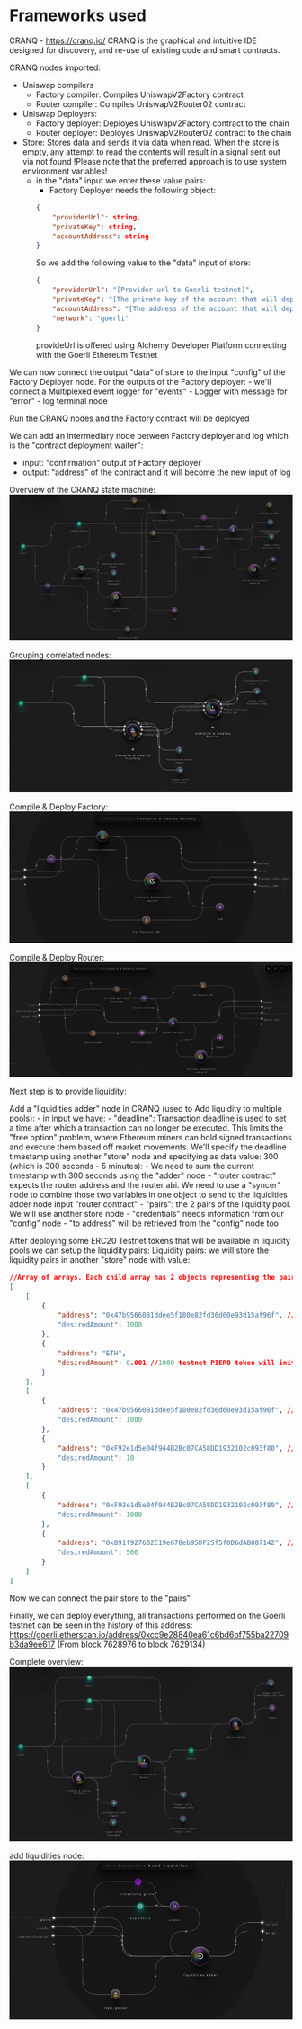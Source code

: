 # Frameworks used
CRANQ - https://cranq.io/
CRANQ is the graphical and intuitive IDE designed for discovery, and re-use of existing code and smart contracts.

CRANQ nodes imported:
- Uniswap compilers
    - Factory compiler: Compiles UniswapV2Factory contract
    - Router compiler: Compiles UniswapV2Router02 contract
- Uniswap Deployers:
    - Factory deployer: Deployes UniswapV2Factory contract to the chain
    - Router deployer: Deployes UniswapV2Router02 contract to the chain
- Store: Stores data and sends it via data when read. When the store is empty, any attempt to read the contents will result in a signal sent out via not found
    !Please note that the preferred approach is to use system environment variables!
    - in the "data" input we enter these value pairs:
        - Factory Deployer needs the following object:
        ``` json
        {
            "providerUrl": string,
            "privateKey": string,
            "accountAddress": string
        }
        ```
        So we add the following value to the "data" input of store:
        ``` json
        {
            "providerUrl": "[Provider url to Goerli testnet]",
            "privateKey": "[The private key of the account that will deploy]",
            "accountAddress": "[The address of the account that will deploy]",
            "network": "goerli"
        }
        ```
        provideUrl is offered using Alchemy Developer Platform connecting with the Goerli Ethereum Testnet

We can now connect the output "data" of store to the input "config" of the Factory Deployer node.
For the outputs of the Factory deployer:
    - we'll connect a Multiplexed event logger for "events"
    - Logger with message for "error"
    - log terminal node

Run the CRANQ nodes and the Factory contract will be deployed

We can add an intermediary node between Factory deployer and log which is the "contract deployment waiter":
 - input: "confirmation" output of Factory deployer
 - output: "address" of the contract and it will become the new input of log

Overview of the CRANQ state machine:
![alt text](./readmeImages/Screenshot1.png "Overview")

Grouping correlated nodes:
![alt text](./readmeImages/Screenshot2.png "Grouped")

Compile & Deploy Factory:
![alt text](./readmeImages/Screenshot3.png "Overview")

Compile & Deploy Router:
![alt text](./readmeImages/Screenshot4.png "Overview")

Next step is to provide liquidity:

Add a "liquidities adder" node in CRANQ (used to Add liquidity to multiple pools):
    - in input we have:
        - "deadline": Transaction deadline is used to set a time after which a transaction can no longer be executed. This limits the "free option" problem, where Ethereum miners can hold signed transactions and execute them based off market movements. We'll specify the deadline timestamp using another "store" node and specifying as data value: 300 (which is 300 seconds - 5 minutes):
            - We need to sum the current timestamp with 300 seconds using the "adder" node
        - "router contract" expects the router address and the router abi. We need to use a "syncer" node to combine those two variables in one object to send to the liquidities adder node input "router contract"
        - "pairs": the 2 pairs of the liquidity pool. We will use another store node
        - "credentials" needs information from our "config" node
        - "to address" will be retrieved from the "config" node too

After deploying some ERC20 Testnet tokens that will be available in liquidity pools we can setup the liquidity pairs:
Liquidity pairs: we will store the liquidity pairs in another "store" node with value:
``` json
//Array of arrays. Each child array has 2 objects representing the pair of tokens in the pool.
[
    [
        {
            "address": "0x47b9566081ddee5f180e82fd36d60e93d15af96f", //PIERO token https://goerli.etherscan.io/token/0x47b9566081ddee5f180e82fd36d60e93d15af96f
            "desiredAmount": 1000 
        },
        {
            "address": "ETH",
            "desiredAmount": 0.001 //1000 testnet PIERO token will initially be worth 0.001 GoerliETH and viceversa
        }
    ],
    [
        {
            "address": "0x47b9566081ddee5f180e82fd36d60e93d15af96f", //PIERO token https://goerli.etherscan.io/token/0x47b9566081ddee5f180e82fd36d60e93d15af96f
            "desiredAmount": 1000 
        },
        {
            "address": "0xF92e1d5e04f944B2Bc07CA58DD1932102c093f80", //ATOM token https://goerli.etherscan.io/token/0xf92e1d5e04f944b2bc07ca58dd1932102c093f80
            "desiredAmount": 10
        }
    ],
    [
        {
            "address": "0xF92e1d5e04f944B2Bc07CA58DD1932102c093f80", //ATOM token https://goerli.etherscan.io/token/0xf92e1d5e04f944b2bc07ca58dd1932102c093f80
            "desiredAmount": 1000
        },
        {
            "address": "0xB91f927602C19e678eb95DF25f5f0D6dAB887142", //UNI token https://goerli.etherscan.io/token/0xB91f927602C19e678eb95DF25f5f0D6dAB887142
            "desiredAmount": 500
        }
    ]
]
```
Now we can connect the pair store to the "pairs"

Finally, we can deploy everything, all transactions performed on the Goerli testnet can be seen in the history of this address: 
https://goerli.etherscan.io/address/0xcc9e28840ea61c6bd6bf755ba22709b3da9ee617 (From block 	7628976 to block	7629134)

Complete overview:
![alt text](./readmeImages/Screenshot5.png "Overview")

add liquidities node:
![alt text](./readmeImages/Screenshot6.png "Add liquidities")
